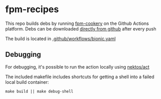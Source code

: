 # fpm-recipes

This repo builds debs by running [fpm-cookery](https://github.com/bernd/fpm-cookery) on the Github Actions platform.
Debs can be downloaded [directly from github](https://github.com/frankfarmer/public-fpm-recipes/actions/workflows/bionic.yaml?query=is%3Acompleted) after every push

The build is located in [.github/workflows/bionic.yaml](./.github/workflows/bionic.yaml)

## Debugging

For debugging, it's possible to run the action locally using [nektos/act](https://github.com/nektos/act)

The included makefile includes shortcuts for getting a shell into a failed local build container:

`make build || make debug-shell`


